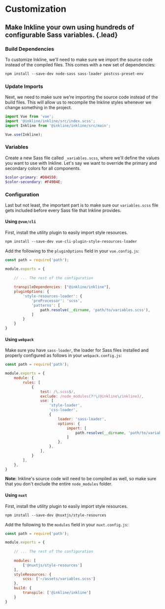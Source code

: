 # Customization
## Make Inkline your own using hundreds of configurable Sass variables. {.lead}

### Build Dependencies

To customize Inkline, we'll need to make sure we import the source code instead of the compiled files. This comes with a new set of dependencies:

~~~html
npm install --save-dev node-sass sass-loader postcss-preset-env
~~~

### Update Imports

Next, we need to make sure we're importing the source code instead of the build files. This will allow us to recompile the Inkline styles whenever we change something in the project.

~~~js
import Vue from 'vue';
import '@inkline/inkline/src/index.scss';
import Inkline from '@inkline/inkline/src/main';

Vue.use(Inkline);
~~~

### Variables

Create a new Sass file called `_variables.scss`, where we'll define the values you want to use with Inkline. Let's say we want to override the primary and secondary colors for all components.

~~~scss 
$color-primary: #D84550;
$color-secondary: #F49B4E;
~~~

### Configuration

Last but not least, the important part is to make sure our `variables.scss` file gets included before every Sass file that Inkline provides.

#### Using `@vue/cli`

First, install the utility plugin to easily import style resources. 

~~~html
npm install --save-dev vue-cli-plugin-style-resources-loader
~~~

Add the following to the `pluginOptions` field in your `vue.config.js`:

~~~js
const path = require('path');

module.exports = {
  
    // ... The rest of the configuration 
  
    transpileDependencies: ["@inkline/inkline"],
    pluginOptions: {
        'style-resources-loader': {
            'preProcessor': 'scss',
            'patterns': [
                path.resolve(__dirname, 'path/to/variables.scss'),
            ]
        }
    }
}
~~~

#### Using `webpack`

Make sure you have `sass-loader`, the loader for Sass files installed and properly configured as follows in your `webpack.config.js`:

~~~js
const path = require('path');

module.exports = {
    module: {
        rules: [
            {
                test: /\.scss$/,
                exclude: /node_modules(?!\/@inkline\/inkline)/,
                use: [
                    'style-loader',
                    'css-loader',
                    {
                        loader: 'sass-loader',
                        options: {
                            import: [
                                path.resolve(__dirname, 'path/to/variables.scss')
                            ]
                        },
                    },
                ],
            }
        ],
    },
}
~~~

**Note:** Inkline's source code will need to be compiled as well, so make sure that you don't exclude the entire `node_modules` folder.


#### Using `nuxt`

First, install the utility plugin to easily import style resources. 

~~~html
npm install --save-dev @nuxtjs/style-resources
~~~

Add the following to the `modules` field in your `nuxt.config.js`:

~~~js
const path = require('path');

module.exports = {
  
    // ... The rest of the configuration 
  
    modules: [
        ['@nuxtjs/style-resources']
    ],
    styleResources: {
        scss: ['~/assets/variables.scss']
    },
    build: {
        transpile: ['@inkline/inkline']
    }
}
~~~
